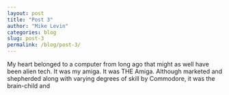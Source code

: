 ```yaml
---
layout: post
title: "Post 3"
author: "Mike Levin"
categories: blog
slug: post-3
permalink: /blog/post-3/
---
```


My heart belonged to a computer from long ago that might as well have been
alien tech. It was my amiga. It was THE Amiga. Although marketed and shepherded
along with varying degrees of skill by Commodore, it was the brain-child and

























